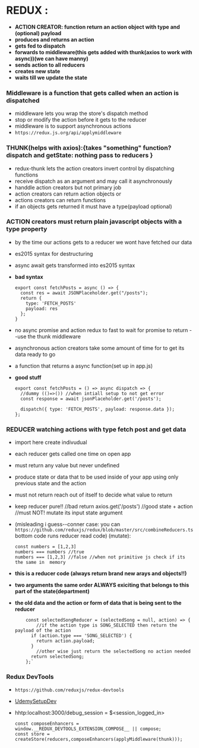 # REDUX :

- **ACTION CREATOR: function return an action object with type and (optional) payload**
- **produces and returns an action**
- **gets fed to dispatch**
- **forwards to middleware(this gets added with thunk(axios to work with async))(we can have manny)**
- **sends action to all reducers**
- **creates new state**
- **waits till we update the state**

### Middleware is a function that gets called when an action is dispatched
- middleware lets you wrap the store's dispatch method
- stop or modify the action before it gets to the reducer
- middleware is to support asynchronous actions
- `https://redux.js.org/api/applymiddleware`

### THUNK(helps with axios):{takes "something" function?  dispatch and getState: nothing pass to reducers  }
- redux-thunk lets the action creators invert control by dispatching functions
- receive dispatch as an argument and may call it asynchronously
- handdle action creators but not primary job
- action creators can return action objects 
or
- actions creators can return functions 
- if an objects gets returned it must have a type(payload optional)

### ACTION creators must return plain javascript objects with a type property 
- by the time our actions gets to a reducer we wont have fetched our data
- es2015 syntax for destructuring
- async await gets transformed into es2015 syntax

- **bad syntax**

      export const fetchPosts = async () => {
        const res = await JSONPlaceholder.get("/posts");
        return {
          type: 'FETCH_POSTS'
          payload: res
        };
      }

- no async promise and action redux to fast to wait for promise to return --use the thunk middleware
- asynchronous action creators take some amount of  time for to get its data ready to go
- a function that returns a async function(set up in app.js)

- **good stuff**

      export const fetchPosts = () => async dispatch => {
        //dummy (()=>()) //when intiall setup to not get error
        const response = await jsonPlaceholder.get('/posts');

        dispatch({ type: 'FETCH_POSTS', payload: response.data });
      };


### REDUCER watching actions with type fetch post and get data

- import here create indivudual 
- each reducer gets called one time on open app
- must return any value but never undefined  
- produce state or data that to be used inside of your app using only previous state and the action
- must not return reach out of itself to decide what value to return 
- keep reducer pure!!
      //bad return axios.get('/posts')
      //good state + action 
      //must NOT! mutate its input state argument 
- (misleading i guess--conner case: you can `https://github.com/reduxjs/redux/blob/master/src/combineReducers.ts` bottom code runs reducer read code)
  (mutate):

      const numbers = [1,2,3]
      numbers === numbers //true
      numbers === [1,2,3] //false //when not primitive js check if its the same in  memory
- **this is a reducer code (always return brand new arays and objects!!)**
- **two arguments the same order ALWAYS exiciting that belongs to this part of** **the state(department)**
- **the old data and the action or form of data that is being sent to the reducer**

          const selectedSongReducer = (selectedSong = null, action) => {
              //if the action type is SONG_SELECTED then return the payload of the action  
            if (action.type === 'SONG_SELECTED') {
              return action.payload;
            } 
              //other wise just return the selectedSong no action needed 
            return selectedSong;
          };`

### Redux DevTools
- `https://github.com/reduxjs/redux-devtools`
- [UdemySetupDev](https://www.udemy.com/course/react-redux/learn/lecture/12700653#content)
- hhtp:localhost:3000/debug_session = $<session_logged_in>

      const composeEnhancers = window.__REDUX_DEVTOOLS_EXTENSION_COMPOSE__ || compose;
      const store = createStore(reducers,composeEnhancers(applyMiddleware(thunk)));

